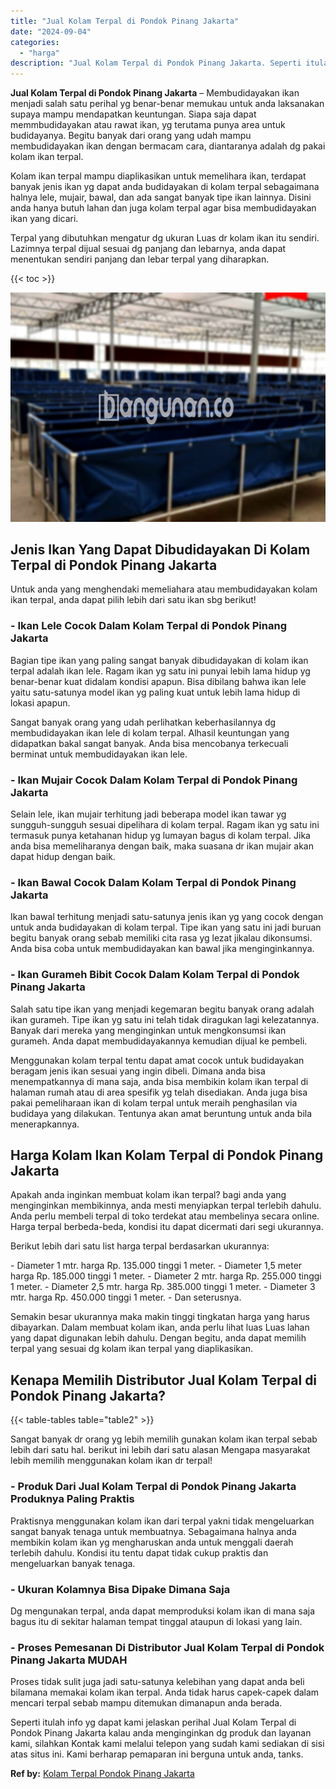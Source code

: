 ```yaml
---
title: "Jual Kolam Terpal di Pondok Pinang Jakarta"
date: "2024-09-04"
categories: 
  - "harga"
description: "Jual Kolam Terpal di Pondok Pinang Jakarta. Seperti itulah info yg dapat kami jelaskan perihal Jual Kolam Terpal di Pondok Pinang Jakarta kalau anda mengingi..."
---
```


**Jual Kolam Terpal di Pondok Pinang Jakarta** – Membudidayakan ikan menjadi salah satu perihal yg benar-benar memukau untuk anda laksanakan supaya mampu mendapatkan keuntungan. Siapa saja dapat memmbudidayakan atau rawat ikan, yg terutama punya area untuk budidayanya. Begitu banyak dari orang yang udah mampu membudidayakan ikan dengan bermacam cara, diantaranya adalah dg pakai kolam ikan terpal.

Kolam ikan terpal mampu diaplikasikan untuk memelihara ikan, terdapat banyak jenis ikan yg dapat anda budidayakan di kolam terpal sebagaimana halnya lele, mujair, bawal, dan ada sangat banyak tipe ikan lainnya. Disini anda hanya butuh lahan dan juga kolam terpal agar bisa membudidayakan ikan yang dicari.

Terpal yang dibutuhkan mengatur dg ukuran Luas dr kolam ikan itu sendiri. Lazimnya terpal dijual sesuai dg panjang dan lebarnya, anda dapat menentukan sendiri panjang dan lebar terpal yang diharapkan.

{{< toc >}}

![Jual Kolam Terpal di Pondok Pinang Jakarta](/images/jual-kolam-terpal-10.png)

## Jenis Ikan Yang Dapat Dibudidayakan Di Kolam Terpal di Pondok Pinang Jakarta

Untuk anda yang menghendaki memeliahara atau membudidayakan kolam ikan terpal, anda dapat pilih lebih dari satu ikan sbg berikut!

### \- Ikan Lele Cocok Dalam Kolam Terpal di Pondok Pinang Jakarta

Bagian tipe ikan yang paling sangat banyak dibudidayakan di kolam ikan terpal adalah ikan lele. Ragam ikan yg satu ini punyai lebih lama hidup yg benar-benar kuat didalam kondisi apapun. Bisa dibilang bahwa ikan lele yaitu satu-satunya model ikan yg paling kuat untuk lebih lama hidup di lokasi apapun.

Sangat banyak orang yang udah perlihatkan keberhasilannya dg membudidayakan ikan lele di kolam terpal. Alhasil keuntungan yang didapatkan bakal sangat banyak. Anda bisa mencobanya terkecuali berminat untuk membudidayakan ikan lele.

### \- Ikan Mujair Cocok Dalam Kolam Terpal di Pondok Pinang Jakarta

Selain lele, ikan mujair terhitung jadi beberapa model ikan tawar yg sungguh-sungguh sesuai dipelihara di kolam terpal. Ragam ikan yg satu ini termasuk punya ketahanan hidup yg lumayan bagus di kolam terpal. Jika anda bisa memeliharanya dengan baik, maka suasana dr ikan mujair akan dapat hidup dengan baik.

### \- Ikan Bawal Cocok Dalam Kolam Terpal di Pondok Pinang Jakarta

Ikan bawal terhitung menjadi satu-satunya jenis ikan yg yang cocok dengan untuk anda budidayakan di kolam terpal. Tipe ikan yang satu ini jadi buruan begitu banyak orang sebab memiliki cita rasa yg lezat jikalau dikonsumsi. Anda bisa coba untuk membudidayakan kan bawal jika menginginkannya.

### \- Ikan Gurameh Bibit Cocok Dalam Kolam Terpal di Pondok Pinang Jakarta

Salah satu tipe ikan yang menjadi kegemaran begitu banyak orang adalah ikan gurameh. Tipe ikan yg satu ini telah tidak diragukan lagi kelezatannya. Banyak dari mereka yang menginginkan untuk mengkonsumsi ikan gurameh. Anda dapat membudidayakannya kemudian dijual ke pembeli.

Menggunakan kolam terpal tentu dapat amat cocok untuk budidayakan beragam jenis ikan sesuai yang ingin dibeli. Dimana anda bisa menempatkannya di mana saja, anda bisa membikin kolam ikan terpal di halaman rumah atau di area spesifik yg telah disediakan. Anda juga bisa pakai pemeliharaan ikan di kolam terpal untuk meraih penghasilan via budidaya yang dilakukan. Tentunya akan amat beruntung untuk anda bila menerapkannya.

## Harga Kolam Ikan Kolam Terpal di Pondok Pinang Jakarta

Apakah anda inginkan membuat kolam ikan terpal? bagi anda yang menginginkan membikinnya, anda mesti menyiapkan terpal terlebih dahulu. Anda perlu membeli terpal di toko terdekat atau membelinya secara online. Harga terpal berbeda-beda, kondisi itu dapat dicermati dari segi ukurannya.

Berikut lebih dari satu list harga terpal berdasarkan ukurannya:

\- Diameter 1 mtr. harga Rp. 135.000 tinggi 1 meter. - Diameter 1,5 meter harga Rp. 185.000 tinggi 1 meter. - Diameter 2 mtr. harga Rp. 255.000 tinggi 1 meter. - Diameter 2,5 mtr. harga Rp. 385.000 tinggi 1 meter. - Diameter 3 mtr. harga Rp. 450.000 tinggi 1 meter. - Dan seterusnya.

Semakin besar ukurannya maka makin tinggi tingkatan harga yang harus dibayarkan. Dalam membuat kolam ikan, anda perlu lihat luas Luas lahan yang dapat digunakan lebih dahulu. Dengan begitu, anda dapat memilih terpal yang sesuai dg kolam ikan terpal yang diaplikasikan.

## Kenapa Memilih Distributor Jual Kolam Terpal di Pondok Pinang Jakarta?

{{< table-tables table="table2" >}}

Sangat banyak dr orang yg lebih memilih gunakan kolam ikan terpal sebab lebih dari satu hal. berikut ini lebih dari satu alasan Mengapa masyarakat lebih memilih menggunakan kolam ikan dr terpal!

### \- Produk Dari Jual Kolam Terpal di Pondok Pinang Jakarta Produknya Paling Praktis

Praktisnya menggunakan kolam ikan dari terpal yakni tidak mengeluarkan sangat banyak tenaga untuk membuatnya. Sebagaimana halnya anda membikin kolam ikan yg mengharuskan anda untuk menggali daerah terlebih dahulu. Kondisi itu tentu dapat tidak cukup praktis dan mengeluarkan banyak tenaga.

### \- Ukuran Kolamnya Bisa Dipake Dimana Saja

Dg mengunakan terpal, anda dapat memproduksi kolam ikan di mana saja bagus itu di sekitar halaman tempat tinggal ataupun di lokasi yang lain.

### \- Proses Pemesanan Di Distributor Jual Kolam Terpal di Pondok Pinang Jakarta MUDAH

Proses tidak sulit juga jadi satu-satunya kelebihan yang dapat anda beli bilamana memakai kolam ikan terpal. Anda tidak harus capek-capek dalam mencari terpal sebab mampu ditemukan dimanapun anda berada.

Seperti itulah info yg dapat kami jelaskan perihal Jual Kolam Terpal di Pondok Pinang Jakarta kalau anda menginginkan dg produk dan layanan kami, silahkan Kontak kami melalui telepon yang sudah kami sediakan di sisi atas situs ini. Kami berharap pemaparan ini berguna untuk anda, tanks.

**Ref by:** [Kolam Terpal Pondok Pinang Jakarta](https://id.wikipedia.org/wiki/Kolam)
